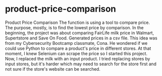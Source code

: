 # product-price-comparison
Product Price Comparison
The function is using a tool to compare price. The purpose, mostly, is to find the lowest price by comparison.
In the beginning, the project was about comparing FairLife milk price in Walmart, Supertstore and Save On Food. Generated prices in a csv file. 
This idea was from my Cybersecurity Bootcamp classmate, Cona. He wondered if we could use Python to compare a product's price in different stores.
At that moment, I knew Selenium can scrape the price so I started this project. 
Now, I replaced the milk with an input product.
I tried replacing stores by input stores, but it's harder which may need to search for the store first and not sure if the store's website can be searched.
